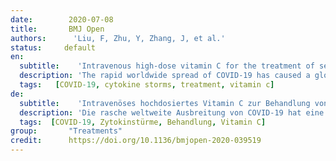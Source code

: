 ```yaml
---
date:        2020-07-08
title:       BMJ Open 
authors:      'Liu, F, Zhu, Y, Zhang, J, et al.'
status:     default
en:
  subtitle:    'Intravenous high-dose vitamin C for the treatment of severe COVID-19: study protocol for a multicentre randomised controlled trial'
  description: 'The rapid worldwide spread of COVID-19 has caused a global health crisis. To date, symptomatic supportive care has been the most common treatment. It has been reported that the mechanism of COVID-19 is related to cytokine storms and subsequent immunogenic damage, especially damage to the endothelium and alveolar membrane. Vitamin C (VC), also known as L-ascorbic acid, has been shown to have antimicrobial and immunomodulatory properties. A high dose of intravenous VC (HIVC) was proven to block several key components of cytokine storms, and HIVC showed safety and varying degrees of efficacy in clinical trials conducted on patients with bacterial-induced sepsis and acute respiratory distress syndrome (ARDS). Therefore, we hypothesise that HIVC could be added to the treatment of ARDS and multiorgan dysfunction related to COVID-19. The investigators designed a multicentre prospective randomised placebo-controlled trial that is planned to recruit 308 adults diagnosed with COVID-19 and transferred into the intensive care unit. Participants will randomly receive HIVC diluted in sterile water or placebo for 7 days once enrolled. Patients with a history of VC allergy, end-stage pulmonary disease, advanced malignancy or glucose-6-phosphate dehydrogenase deficiency will be excluded. The primary outcome is ventilation-free days within 28 observational days. This is one of the first clinical trials applying HIVC to treat COVID-19, and it will provide credible efficacy and safety data. We predict that HIVC could suppress cytokine storms caused by COVID-19, help improve pulmonary function and reduce the risk of ARDS of COVID-19.'
  tags:   [COVID-19, cytokine storms, treatment, vitamin c]
de: 
  subtitle:    'Intravenöses hochdosiertes Vitamin C zur Behandlung von schwerem COVID-19: Studienprotokoll für eine multizentrische randomisierte kontrollierte Studie'
  description: 'Die rasche weltweite Ausbreitung von COVID-19 hat eine globale Gesundheitskrise verursacht. Bislang war die symptomatische unterstützende Behandlung die gängigste Therapie. Berichtet wurde, dass der Mechanismus von COVID-19 mit Zytokinstürmen und nachfolgenden immunogenen Schäden zusammenhängt, insbesondere mit Schäden am Endothel und der Alveolarmembran. Vitamin C (VC), auch bekannt als L-Ascorbinsäure, hat nachweislich antimikrobielle und immunmodulatorische Eigenschaften. Eine hohe Dosis intravenöser VC (HIVC) blockiert nachweislich mehrere Schlüsselkomponenten von Zytokinstürmen, und HIVC erwies sich in klinischen Studien bei Patienten mit bakteriell bedingter Sepsis und akutem Atemnotsyndrom (ARDS) als sicher und in unterschiedlichem Maße wirksam. Daher stellen wir die Hypothese auf, dass HIVC zur Behandlung von ARDS und Multiorganversagen im Zusammenhang mit COVID-19 eingesetzt werden könnte. Die Forscher haben eine multizentrische, prospektive, randomisierte, placebokontrollierte Studie konzipiert, an der 308 Erwachsene teilnehmen sollen, bei denen COVID-19 diagnostiziert und auf die Intensivstation verlegt wurde. Die Teilnehmer erhalten nach dem Zufallsprinzip in sterilem Wasser verdünntes HIVC oder ein Placebo für 7 Tage, sobald sie eingeschrieben sind. Patienten mit einer VC-Allergie in der Vorgeschichte, einer Lungenerkrankung im Endstadium, einer fortgeschrittenen malignen Erkrankung oder einem Glucose-6-Phosphat-Dehydrogenase-Mangel werden ausgeschlossen. Das primäre Ergebnis sind beatmungsfreie Tage innerhalb von 28 Beobachtungstagen. Dies ist eine der ersten klinischen Studien, in denen HIVC zur Behandlung von COVID-19 eingesetzt wird, und sie wird glaubwürdige Daten zur Wirksamkeit und Sicherheit liefern. Wir gehen davon aus, dass HIVC die durch COVID-19 verursachten Zytokinstürme unterdrücken, zur Verbesserung der Lungenfunktion beitragen und das ARDS-Risiko von COVID-19 verringern könnte.'
  tags:  [COVID-19, Zytokinstürme, Behandlung, Vitamin C]
group:       "Treatments"
credit:      https://doi.org/10.1136/bmjopen-2020-039519
---
```

<object data="{{ page.link }}" style='height:calc(100vh - 400px); width: 100%' type='application/pdf'></object>